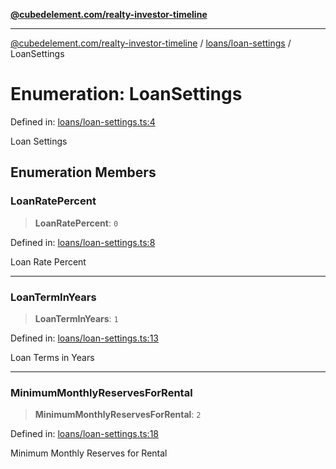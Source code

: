 [**@cubedelement.com/realty-investor-timeline**](../../../index.md)

---

[@cubedelement.com/realty-investor-timeline](../../../modules.md) / [loans/loan-settings](../index.md) / LoanSettings

# Enumeration: LoanSettings

Defined in: [loans/loan-settings.ts:4](https://github.com/kvernon/realty-investor-timeline/blob/c7446a8a5576468ac5874a2dd8323180fa97a55b/src/loans/loan-settings.ts#L4)

Loan Settings

## Enumeration Members

### LoanRatePercent

> **LoanRatePercent**: `0`

Defined in: [loans/loan-settings.ts:8](https://github.com/kvernon/realty-investor-timeline/blob/c7446a8a5576468ac5874a2dd8323180fa97a55b/src/loans/loan-settings.ts#L8)

Loan Rate Percent

---

### LoanTermInYears

> **LoanTermInYears**: `1`

Defined in: [loans/loan-settings.ts:13](https://github.com/kvernon/realty-investor-timeline/blob/c7446a8a5576468ac5874a2dd8323180fa97a55b/src/loans/loan-settings.ts#L13)

Loan Terms in Years

---

### MinimumMonthlyReservesForRental

> **MinimumMonthlyReservesForRental**: `2`

Defined in: [loans/loan-settings.ts:18](https://github.com/kvernon/realty-investor-timeline/blob/c7446a8a5576468ac5874a2dd8323180fa97a55b/src/loans/loan-settings.ts#L18)

Minimum Monthly Reserves for Rental
